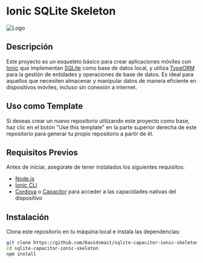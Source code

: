 # Ionic SQLite Skeleton

![Logo](https://i.ytimg.com/vi/1HQEzdssoCQ/hq720.jpg?sqp=-oaymwE7CK4FEIIDSFryq4qpAy0IARUAAAAAGAElAADIQj0AgKJD8AEB-AH-CYAC0AWKAgwIABABGCEgQCh_MA8=&rs=AOn4CLBYTHvKU3WEYism-UvEIL5rcPEGoQ)

## Descripción
Este proyecto es un esqueleto básico para crear aplicaciones móviles con [Ionic](https://ionicframework.com/) que implementan [SQLite](https://www.sqlite.org/) como base de datos local, y utiliza [TypeORM](https://typeorm.io/) para la gestión de entidades y operaciones de base de datos. Es ideal para aquellos que necesiten almacenar y manipular datos de manera eficiente en dispositivos móviles, incluso sin conexión a internet.

## Uso como Template
Si deseas crear un nuevo repositorio utilizando este proyecto como base, haz clic en el botón "Use this template" en la parte superior derecha de este repositorio para generar tu propio repositorio a partir de él.

## Requisitos Previos

Antes de iniciar, asegúrate de tener instalados los siguientes requisitos:

- [Node.js](https://nodejs.org/)
- [Ionic CLI](https://ionicframework.com/docs/cli) 
- [Cordova](https://cordova.apache.org/) o [Capacitor](https://capacitorjs.com/) para acceder a las capacidades nativas del dispositivo

## Instalación

Clona este repositorio en tu máquina local e instala las dependencias:

```bash
git clone https://github.com/Davidsmait/sqlite-capacitor-ionic-skeleton
cd sqlite-capacitor-ionic-skeleton
npm install
```

